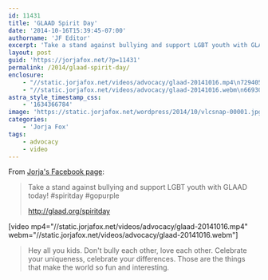 ```yaml
---
id: 11431
title: 'GLAAD Spirit Day'
date: '2014-10-16T15:39:45-07:00'
authorname: 'JF Editor'
excerpt: 'Take a stand against bullying and support LGBT youth with GLAAD today'
layout: post
guid: 'https://jorjafox.net/?p=11431'
permalink: /2014/glaad-spirit-day/
enclosure:
    - "//static.jorjafox.net/videos/advocacy/glaad-20141016.mp4\n729405\nvideo/mp4\n"
    - "//static.jorjafox.net/videos/advocacy/glaad-20141016.webm\n6693061\nvideo/webm\n"
astra_style_timestamp_css:
    - '1634366784'
image: 'https://static.jorjafox.net/wordpress/2014/10/vlcsnap-00001.jpg'
categories:
    - 'Jorja Fox'
tags:
    - advocacy
    - video
---
```


From <a href="https://www.facebook.com/video.php?v=533215533479824&amp;set=vb.100003741458528&amp;type=2&amp;theater">Jorja's Facebook page</a>:
<blockquote>Take a stand against bullying and support LGBT youth with GLAAD today! #spiritday #gopurple

http://glaad.org/spiritday</blockquote>
[video mp4="//static.jorjafox.net/videos/advocacy/glaad-20141016.mp4" webm="//static.jorjafox.net/videos/advocacy/glaad-20141016.webm"]
<blockquote>Hey all you kids. Don't bully each other, love each other. Celebrate your uniqueness, celebrate your differences. Those are the things that make the world so fun and interesting.</blockquote>
